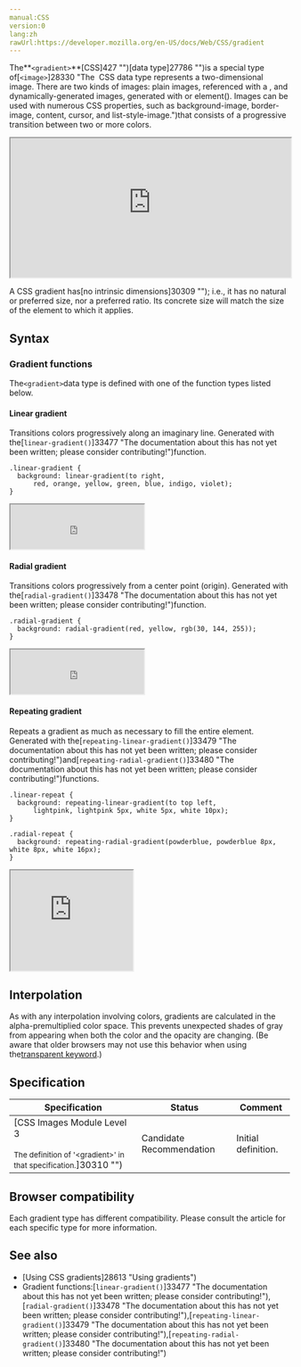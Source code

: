 ```yaml
---
manual:CSS
version:0
lang:zh
rawUrl:https://developer.mozilla.org/en-US/docs/Web/CSS/gradient
---
```






The**`<gradient>`**[CSS]427 "")[data type]27786 "")is a special type of[`<image>`]28330 "The <image> CSS data type represents a two-dimensional image. There are two kinds of images: plain images, referenced with a <url>, and dynamically-generated images, generated with <gradient> or element(). Images can be used with numerous CSS properties, such as background-image, border-image, content, cursor, and list-style-image.")that consists of a progressive transition between two or more colors.

<iframe src='https://interactive-examples.mdn.mozilla.net/pages/css/type-gradient.html' width='100%' height='250'></iframe>


A CSS gradient has[no intrinsic dimensions]30309 ""); i.e., it has no natural or preferred size, nor a preferred ratio. Its concrete size will match the size of the element to which it applies.


## Syntax<a name="Syntax"></a>

### Gradient functions<a name="Gradient_functions"></a>


The`<gradient>`data type is defined with one of the function types listed below.


#### Linear gradient<a name="Linear_gradient"></a>


Transitions colors progressively along an imaginary line. Generated with the[`linear-gradient()`]33477 "The documentation about this has not yet been written; please consider contributing!")function.


```
.linear-gradient {
  background: linear-gradient(to right,
      red, orange, yellow, green, blue, indigo, violet);
}
```


<iframe src='https://mdn.mozillademos.org/en-US/docs/Web/CSS/gradient$samples/linear-gradient?revision=1360969' width='240' height='80'></iframe>




#### Radial gradient<a name="Radial_gradient"></a>


Transitions colors progressively from a center point (origin). Generated with the[`radial-gradient()`]33478 "The documentation about this has not yet been written; please consider contributing!")function.


```
.radial-gradient {
  background: radial-gradient(red, yellow, rgb(30, 144, 255));
}
```


<iframe src='https://mdn.mozillademos.org/en-US/docs/Web/CSS/gradient$samples/radial-gradient?revision=1360969' width='240' height='80'></iframe>




#### Repeating gradient<a name="Repeating_gradient"></a>


Repeats a gradient as much as necessary to fill the entire element. Generated with the[`repeating-linear-gradient()`]33479 "The documentation about this has not yet been written; please consider contributing!")and[`repeating-radial-gradient()`]33480 "The documentation about this has not yet been written; please consider contributing!")functions.


```
.linear-repeat {
  background: repeating-linear-gradient(to top left,
      lightpink, lightpink 5px, white 5px, white 10px);
}

.radial-repeat {
  background: repeating-radial-gradient(powderblue, powderblue 8px, white 8px, white 16px);
}
```


<iframe src='https://mdn.mozillademos.org/en-US/docs/Web/CSS/gradient$samples/repeating-gradient?revision=1360969' width='220' height='180'></iframe>




## Interpolation<a name="Interpolation"></a>


As with any interpolation involving colors, gradients are calculated in the alpha-premultiplied color space. This prevents unexpected shades of gray from appearing when both the color and the opacity are changing. (Be aware that older browsers may not use this behavior when using the[transparent keyword](%4569#transparent_keyword "").)


## Specification<a name="Specification"></a>

Specification | Status | Comment 
 ---  |  ---  |  ---  | 
[CSS Images Module Level 3<br></br><small>The definition of &#39;&lt;gradient&gt;&#39; in that specification.</small>]30310 "") | Candidate Recommendation | Initial definition. 


## Browser compatibility<a name="Browser_compatibility"></a>


Each gradient type has different compatibility. Please consult the article for each specific type for more information.


## See also<a name="See_also"></a>

* [Using CSS gradients]28613 "Using gradients")
* Gradient functions:[`linear-gradient()`]33477 "The documentation about this has not yet been written; please consider contributing!"),[`radial-gradient()`]33478 "The documentation about this has not yet been written; please consider contributing!"),[`repeating-linear-gradient()`]33479 "The documentation about this has not yet been written; please consider contributing!"),[`repeating-radial-gradient()`]33480 "The documentation about this has not yet been written; please consider contributing!")



